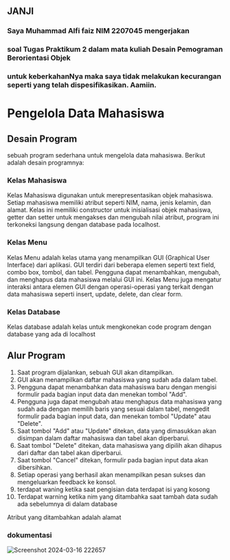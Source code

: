 ## JANJI
### Saya Muhammad Alfi faiz NIM 2207045 mengerjakan
### soal Tugas Praktikum 2 dalam mata kuliah Desain Pemograman Berorientasi Objek
### untuk keberkahanNya maka saya tidak melakukan kecurangan seperti yang telah dispesifikasikan. Aamiin.

# Pengelola Data Mahasiswa

## Desain Program

sebuah program sederhana untuk mengelola data mahasiswa. Berikut adalah desain programnya:

### Kelas Mahasiswa

Kelas  Mahasiswa  digunakan untuk merepresentasikan objek mahasiswa. Setiap mahasiswa memiliki atribut seperti NIM, nama, jenis kelamin, dan alamat. Kelas ini memiliki constructor untuk inisialisasi objek mahasiswa, getter dan setter untuk mengakses dan mengubah nilai atribut, program ini terkoneksi langsung dengan database pada localhost.
### Kelas Menu

Kelas  Menu  adalah kelas utama yang menampilkan GUI (Graphical User Interface) dari aplikasi. GUI terdiri dari beberapa elemen seperti text field, combo box, tombol, dan tabel. Pengguna dapat menambahkan, mengubah, dan menghapus data mahasiswa melalui GUI ini. Kelas  Menu  juga mengatur interaksi antara elemen GUI dengan operasi-operasi yang terkait dengan data mahasiswa seperti insert, update, delete, dan clear form.

### Kelas Database

Kelas  database adalah kelas untuk mengkonekan code program dengan database yang ada di localhost

## Alur Program

1. Saat program dijalankan, sebuah GUI akan ditampilkan.
2. GUI akan menampilkan daftar mahasiswa yang sudah ada dalam tabel.
3. Pengguna dapat menambahkan data mahasiswa baru dengan mengisi formulir pada bagian input data dan menekan tombol "Add".
4. Pengguna juga dapat mengubah atau menghapus data mahasiswa yang sudah ada dengan memilih baris yang sesuai dalam tabel, mengedit formulir pada bagian input data, dan menekan tombol "Update" atau "Delete".
5. Saat tombol "Add" atau "Update" ditekan, data yang dimasukkan akan disimpan dalam daftar mahasiswa dan tabel akan diperbarui.
6. Saat tombol "Delete" ditekan, data mahasiswa yang dipilih akan dihapus dari daftar dan tabel akan diperbarui.
7. Saat tombol "Cancel" ditekan, formulir pada bagian input data akan dibersihkan.
8. Setiap operasi yang berhasil akan menampilkan pesan sukses dan mengeluarkan feedback ke konsol.
9. terdapat waning ketika saat pengisian data terdapat isi yang kosong
10. Terdapat warning ketika nim yang ditambahka saat tambah data sudah ada sebelumnya di dalam database

Atribut yang ditambahkan adalah alamat

### dokumentasi
![Screenshot 2024-03-16 222657](https://github.com/AlfiFaiz/LP5DPBO2024C1/assets/134774589/2a41e337-8e14-45d5-9e25-ed61b4aae53c)
